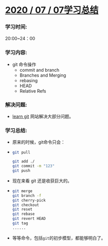# [2020 / 07 / 07学习总结](./Git/git%20命令学习.md)

### 学习时间:

20:00~24：00

### 学习内容:

* git 命令操作
  * commit and branch
  * Branches and Merging
  * rebasing
  * HEAD
  * Relative Refs

### 解决问题:

* [learn git](https://learngitbranching.js.org/) 网站解决大部分问题。

### 学习总结:

* 原来的时候，git命令只会：

* ```sh
  git pull
  
  git add ./
  git commit -m "123"
  git push
  ```

* 现在来看 git 还是收获巨大的。

* ```sh
  git merge
  git branch -f
  git cherry-pick
  git checkout
  git reset
  git rebase
  git revert HEAD
  git tag
  ......
  ```

* 等等命令，包括`git`的初步模型，都能够明白了。


